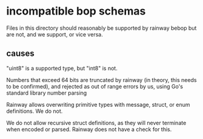# incompatible bop schemas

Files in this directory should reasonably be supported by rainway bebop but are not, and we support, or vice versa.

## causes

"uint8" is a supported type, but "int8" is not.

Numbers that exceed 64 bits are truncated by rainway (in theory, this needs to be confirmed), and rejected as
out of range errors by us, using Go's standard library number parsing

Rainway allows overwriting primitive types with message, struct, or enum definitions. We do not.

We do not allow recursive struct definitions, as they will never terminate when encoded or parsed. Rainway does not have a check for this.
